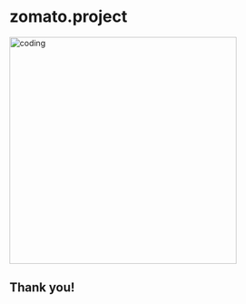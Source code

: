 # zomato.project
<img align="center" alt="coding" width="400" src="https://external-preview.redd.it/b_uLX7eugGKGdtWJfZqFzO_5ypplUUfskixlp6NV8m4.png?format=pjpg&auto=webp&s=3d2a189b2be1f00fec52ce9432c670880f23ad90">

<h2>Thank you!</h2>
